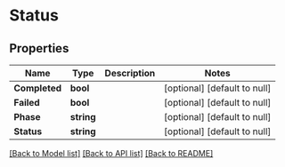 # Status

## Properties
Name | Type | Description | Notes
------------ | ------------- | ------------- | -------------
**Completed** | **bool** |  | [optional] [default to null]
**Failed** | **bool** |  | [optional] [default to null]
**Phase** | **string** |  | [optional] [default to null]
**Status** | **string** |  | [optional] [default to null]

[[Back to Model list]](../README.md#documentation-for-models) [[Back to API list]](../README.md#documentation-for-api-endpoints) [[Back to README]](../README.md)


